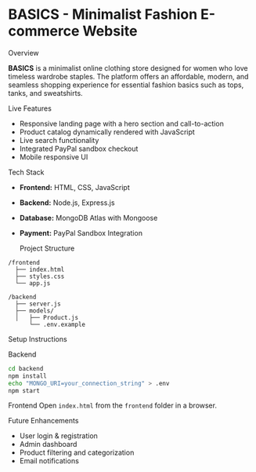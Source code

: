 # BASICS - Minimalist Fashion E-commerce Website

Overview

**BASICS** is a minimalist online clothing store designed for women who love timeless wardrobe staples. The platform offers an affordable, modern, and seamless shopping experience for essential fashion basics such as tops, tanks, and sweatshirts.

Live Features
- Responsive landing page with a hero section and call-to-action
- Product catalog dynamically rendered with JavaScript
- Live search functionality
- Integrated PayPal sandbox checkout
- Mobile responsive UI

Tech Stack
- **Frontend:** HTML, CSS, JavaScript
- **Backend:** Node.js, Express.js
- **Database:** MongoDB Atlas with Mongoose
- **Payment:** PayPal Sandbox Integration

  Project Structure
```
/frontend
  ├── index.html
  ├── styles.css
  └── app.js

/backend
  ├── server.js
  ├── models/
  │   ├── Product.js
      └── .env.example
```

Setup Instructions

 Backend
```bash
cd backend
npm install
echo "MONGO_URI=your_connection_string" > .env
npm start
```

Frontend
Open `index.html` from the `frontend` folder in a browser.


  Future Enhancements
- User login & registration
- Admin dashboard
- Product filtering and categorization
- Email notifications

